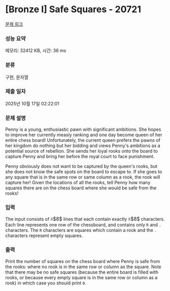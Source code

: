 # [Bronze I] Safe Squares - 20721 

[문제 링크](https://www.acmicpc.net/problem/20721) 

### 성능 요약

메모리: 32412 KB, 시간: 36 ms

### 분류

구현, 문자열

### 제출 일자

2025년 10월 17일 02:22:01

### 문제 설명

<p>Penny is a young, enthusiastic pawn with significant ambitions. She hopes to improve her currently measly ranking and one day become queen of her entire chess board! Unfortunately, the current queen prefers the pawns of her kingdom do nothing but her bidding and views Penny's ambitions as a potential source of rebellion. She sends her loyal rooks onto the board to capture Penny and bring her before the royal court to face punishment.</p>

<p>Penny obviously does not want to be captured by the queen's rooks, but she does not know the safe spots on the board to escape to. If she goes to any square that is in the same row or same column as a rook, the rook will capture her! Given the locations of all the rooks, tell Penny how many squares there are on the chess board where she would be safe from the rooks!</p>

### 입력 

 <p>The input consists of <mjx-container class="MathJax" jax="CHTML" style="font-size: 109%; position: relative;"><mjx-math class="MJX-TEX" aria-hidden="true"><mjx-mn class="mjx-n"><mjx-c class="mjx-c38"></mjx-c></mjx-mn></mjx-math><mjx-assistive-mml unselectable="on" display="inline"><math xmlns="http://www.w3.org/1998/Math/MathML"><mn>8</mn></math></mjx-assistive-mml><span aria-hidden="true" class="no-mathjax mjx-copytext">$8$</span></mjx-container> lines that each contain exactly <mjx-container class="MathJax" jax="CHTML" style="font-size: 109%; position: relative;"><mjx-math class="MJX-TEX" aria-hidden="true"><mjx-mn class="mjx-n"><mjx-c class="mjx-c38"></mjx-c></mjx-mn></mjx-math><mjx-assistive-mml unselectable="on" display="inline"><math xmlns="http://www.w3.org/1998/Math/MathML"><mn>8</mn></math></mjx-assistive-mml><span aria-hidden="true" class="no-mathjax mjx-copytext">$8$</span></mjx-container> characters. Each line represents one row of the chessboard, and contains only <code>R</code> and <code>.</code> characters. The <code>R</code> characters are squares which contain a rook and the <code>.</code> characters represent empty squares.</p>

### 출력 

 <p>Print the number of squares on the chess board where Penny is safe from the rooks: where no rook is in the same row or column as the square. Note that there may be no safe squares (because the entire board is filled with rooks, or because every empty square is in the same row or column as a rook) in which case you should print <code>0</code>.</p>

